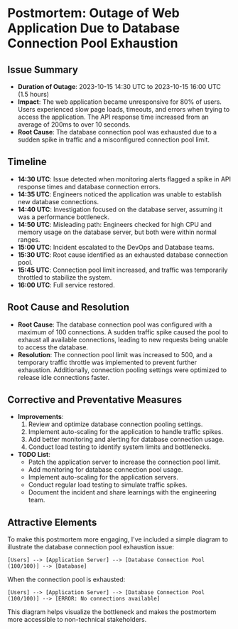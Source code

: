 # Postmortem: Outage of Web Application Due to Database Connection Pool Exhaustion

## Issue Summary
* **Duration of Outage**: 2023-10-15 14:30 UTC to 2023-10-15 16:00 UTC (1.5 hours)
* **Impact**: The web application became unresponsive for 80% of users. Users experienced slow page loads, timeouts, and errors when trying to access the application. The API response time increased from an average of 200ms to over 10 seconds.
* **Root Cause**: The database connection pool was exhausted due to a sudden spike in traffic and a misconfigured connection pool limit.

## Timeline
* **14:30 UTC**: Issue detected when monitoring alerts flagged a spike in API response times and database connection errors.
* **14:35 UTC**: Engineers noticed the application was unable to establish new database connections.
* **14:40 UTC**: Investigation focused on the database server, assuming it was a performance bottleneck.
* **14:50 UTC**: Misleading path: Engineers checked for high CPU and memory usage on the database server, but both were within normal ranges.
* **15:00 UTC**: Incident escalated to the DevOps and Database teams.
* **15:30 UTC**: Root cause identified as an exhausted database connection pool.
* **15:45 UTC**: Connection pool limit increased, and traffic was temporarily throttled to stabilize the system.
* **16:00 UTC**: Full service restored.

## Root Cause and Resolution
* **Root Cause**: The database connection pool was configured with a maximum of 100 connections. A sudden traffic spike caused the pool to exhaust all available connections, leading to new requests being unable to access the database.
* **Resolution**: The connection pool limit was increased to 500, and a temporary traffic throttle was implemented to prevent further exhaustion. Additionally, connection pooling settings were optimized to release idle connections faster.

## Corrective and Preventative Measures
* **Improvements**:
   1. Review and optimize database connection pooling settings.
   2. Implement auto-scaling for the application to handle traffic spikes.
   3. Add better monitoring and alerting for database connection usage.
   4. Conduct load testing to identify system limits and bottlenecks.
* **TODO List**:
   * Patch the application server to increase the connection pool limit.
   * Add monitoring for database connection pool usage.
   * Implement auto-scaling for the application servers.
   * Conduct regular load testing to simulate traffic spikes.
   * Document the incident and share learnings with the engineering team.

## Attractive Elements
To make this postmortem more engaging, I've included a simple diagram to illustrate the database connection pool exhaustion issue:

```
[Users] --> [Application Server] --> [Database Connection Pool (100/100)] --> [Database]
```

When the connection pool is exhausted:

```
[Users] --> [Application Server] --> [Database Connection Pool (100/100)] --> [ERROR: No connections available]
```

This diagram helps visualize the bottleneck and makes the postmortem more accessible to non-technical stakeholders.
